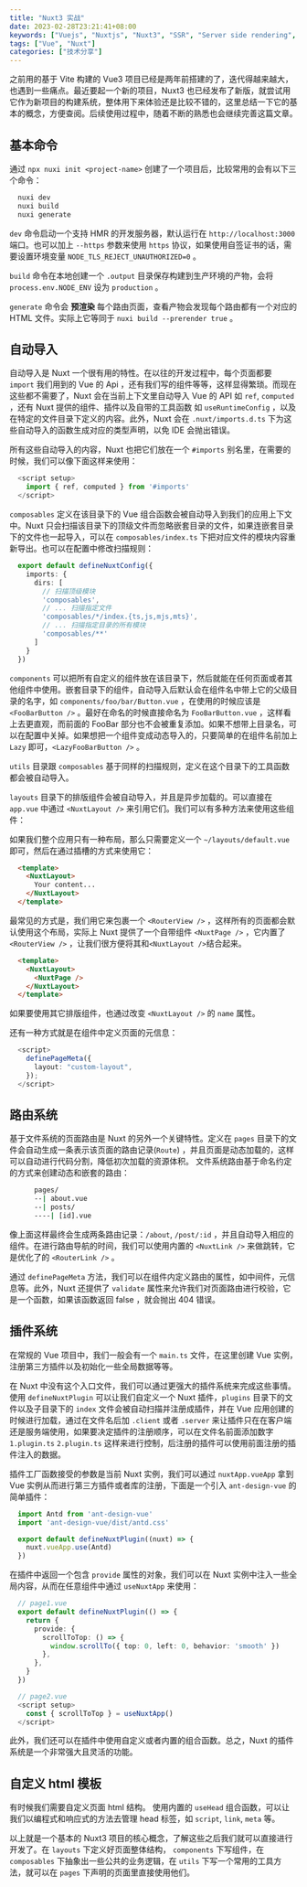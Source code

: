 ```yaml
---
title: "Nuxt3 实战"
date: 2023-02-28T23:21:41+08:00
keywords: ["Vuejs", "Nuxtjs", "Nuxt3", "SSR", "Server side rendering", "深入前端", "Frontend"]
tags: ["Vue", "Nuxt"]
categories: ["技术分享"]
---
```


之前用的基于 Vite 构建的 Vue3 项目已经是两年前搭建的了，迭代得越来越大，也遇到一些痛点。最近要起一个新的项目，Nuxt3 也已经发布了新版，就尝试用它作为新项目的构建系统，整体用下来体验还是比较不错的，这里总结一下它的基本的概念，方便查阅。后续使用过程中，随着不断的熟悉也会继续完善这篇文章。

## 基本命令

通过 `npx nuxi init <project-name>` 创建了一个项目后，比较常用的会有以下三个命令：

```bash
  nuxi dev
  nuxi build
  nuxi generate
```

`dev` 命令启动一个支持 HMR 的开发服务器，默认运行在 `http://localhost:3000` 端口。也可以加上 `--https` 参数来使用 `https` 协议，如果使用自签证书的话，需要设置环境变量 `NODE_TLS_REJECT_UNAUTHORIZED=0` 。

`build` 命令在本地创建一个 `.output` 目录保存构建到生产环境的产物，会将 `process.env.NODE_ENV` 设为 `production` 。

`generate` 命令会 **预渲染** 每个路由页面，查看产物会发现每个路由都有一个对应的 HTML 文件。实际上它等同于 `nuxi build --prerender true` 。

## 自动导入

自动导入是 Nuxt 一个很有用的特性。在以往的开发过程中，每个页面都要 `import` 我们用到的 Vue 的 Api ，还有我们写的组件等等，这样显得繁琐。而现在这些都不需要了，Nuxt 会在当前上下文里自动导入 Vue 的 API 如 `ref`, `computed` ，还有 Nuxt 提供的组件、插件以及自带的工具函数 如 `useRuntimeConfig` ，以及在特定的文件目录下定义的内容。此外，Nuxt 会在 `.nuxt/imports.d.ts` 下为这些自动导入的函数生成对应的类型声明，以免 IDE 会抛出错误。

所有这些自动导入的内容，Nuxt 也把它们放在一个 `#imports` 别名里，在需要的时候，我们可以像下面这样来使用：

``` typescript
  <script setup>
    import { ref, computed } from '#imports'
  </script>
```

`composables` 定义在该目录下的 Vue 组合函数会被自动导入到我们的应用上下文中。Nuxt 只会扫描该目录下的顶级文件而忽略嵌套目录的文件，如果连嵌套目录下的文件也一起导入，可以在 `composables/index.ts` 下把对应文件的模块内容重新导出。也可以在配置中修改扫描规则：

``` typescript
  export default defineNuxtConfig({
    imports: {
      dirs: [
        // 扫描顶级模块
        'composables',
        // ... 扫描指定文件
        'composables/*/index.{ts,js,mjs,mts}',
        // ... 扫描指定目录的所有模块
        'composables/**'
      ]
    }
  })
```

`components` 可以把所有自定义的组件放在该目录下，然后就能在任何页面或者其他组件中使用。嵌套目录下的组件，自动导入后默认会在组件名中带上它的父级目录的名字，如 `components/foo/bar/Button.vue` ，在使用的时候应该是 `<FooBarButton />` 。最好在命名的时候直接命名为 `FooBarButton.vue` ，这样看上去更直观，而前面的 FooBar 部分也不会被重复添加。如果不想带上目录名，可以在配置中关掉。如果想把一个组件变成动态导入的，只要简单的在组件名前加上 `Lazy` 即可，`<LazyFooBarButton />` 。

`utils` 目录跟 `composables` 基于同样的扫描规则，定义在这个目录下的工具函数都会被自动导入。

`layouts` 目录下的排版组件会被自动导入，并且是异步加载的。可以直接在 `app.vue` 中通过 `<NuxtLayout />` 来引用它们。我们可以有多种方法来使用这些组件：

如果我们整个应用只有一种布局，那么只需要定义一个 `~/layouts/default.vue` 即可，然后在通过插槽的方式来使用它：

``` html
  <template>
    <NuxtLayout>
      Your content...
    </NuxtLayout>
  </template>
```

最常见的方式是，我们用它来包裹一个 `<RouterView />` ，这样所有的页面都会默认使用这个布局，实际上 Nuxt 提供了一个自带组件 `<NuxtPage />` ，它内置了 `<RouterView />` ，让我们很方便将其和`<NuxtLayout />`结合起来。


``` html
  <template>
    <NuxtLayout>
      <NuxtPage />
    </NuxtLayout>
  </template>
```

如果要使用其它排版组件，也通过改变 `<NuxtLayout />` 的 `name` 属性。

还有一种方式就是在组件中定义页面的元信息：

```typescript
  <script>
    definePageMeta({
      layout: "custom-layout",
    });
  </script>
```

## 路由系统

基于文件系统的页面路由是 Nuxt 的另外一个关键特性。定义在 `pages` 目录下的文件会自动生成一条表示该页面的路由记录(`Route`) ，并且页面是动态加载的，这样可以自动进行代码分割，降低初次加载的资源体积。
文件系统路由基于命名约定的方式来创建动态和嵌套的路由：

``` bash
      pages/
      --| about.vue
      --| posts/
      ----| [id].vue
```

像上面这样最终会生成两条路由记录：`/about`, `/post/:id` ，并且自动导入相应的组件。在进行路由导航的时间，我们可以使用内置的 `<NuxtLink />` 来做跳转，它是优化了的 `<RouterLink />` 。

通过 `definePageMeta` 方法，我们可以在组件内定义路由的属性，如中间件，元信息等。此外，Nuxt 还提供了 `validate` 属性来允许我们对页面路由进行校验，它是一个函数，如果该函数返回 false ，就会抛出 404 错误。

## 插件系统

在常规的 Vue 项目中，我们一般会有一个 `main.ts` 文件，在这里创建 Vue 实例，注册第三方插件以及初始化一些全局数据等等。

在 Nuxt 中没有这个入口文件，我们可以通过更强大的插件系统来完成这些事情。使用 `defineNuxtPlugin` 可以让我们自定义一个 Nuxt 插件，`plugins` 目录下的文件以及子目录下的 `index` 文件会被自动扫描并注册成插件，并在 Vue 应用创建的时候进行加载，通过在文件名后加 `.client` 或者 `.server` 来让插件只在在客户端还是服务端使用，如果要决定插件的注册顺序，可以在文件名前面添加数字 `1.plugin.ts` `2.plugin.ts` 这样来进行控制，后注册的插件可以使用前面注册的插件注入的数据。

插件工厂函数接受的参数是当前 Nuxt 实例，我们可以通过 `nuxtApp.vueApp` 拿到 Vue 实例从而进行第三方插件或者库的注册，下面是一个引入 `ant-design-vue` 的简单插件：

``` typescript
  import Antd from 'ant-design-vue'
  import 'ant-design-vue/dist/antd.css'

  export default defineNuxtPlugin((nuxt) => {
    nuxt.vueApp.use(Antd)
  })
```

在插件中返回一个包含 `provide` 属性的对象，我们可以在 Nuxt 实例中注入一些全局内容，从而在任意组件中通过 `useNuxtApp` 来使用：

``` typescript
  // page1.vue
  export default defineNuxtPlugin(() => {
    return {
      provide: {
        scrollToTop: () => {
          window.scrollTo({ top: 0, left: 0, behavior: 'smooth' })
        },
      },
    }
  })

  // page2.vue
  <script setup>
    const { scrollToTop } = useNuxtApp()
  </script>
```

此外，我们还可以在插件中使用自定义或者内置的组合函数。总之，Nuxt 的插件系统是一个非常强大且灵活的功能。

## 自定义 html 模板

有时候我们需要自定义页面 html 结构。 使用内置的 `useHead` 组合函数，可以让我们以编程式和响应式的方法去管理 head 标签，如 `script`, `link`, `meta` 等。

以上就是一个基本的 Nuxt3 项目的核心概念，了解这些之后我们就可以直接进行开发了。在 `layouts` 下定义好页面整体结构， `components` 下写组件，在 `composables` 下抽象出一些公共的业务逻辑，在 `utils` 下写一个常用的工具方法，就可以在 `pages` 下声明的页面里直接使用他们。

